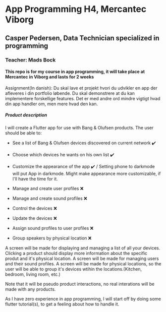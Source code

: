 # App Programming H4, Mercantec Viborg

## Casper Pedersen, Data Technician specialized in programming

### Teacher: Mads Bock

#### This repo is for my course in app programming, it will take place at Mercantec in Viborg and lasts for 2 weeks

Assignment(In danish):
Du skal lave et projekt hvori du udvikler en app der afleveres i din portfolio løbende. Du skal demonstrere at du kan implementere forskellige features. Det er med andre ord mindre vigtigt hvad din app handler om, men mere hvad den kan.

##### Product description

I will create a Flutter app for use with Bang & Olufsen products. The user should be able to:

* See a list of Bang & Olufsen devices discovered on current network :heavy_check_mark:
* Choose which devices he wants on his own list :heavy_check_mark:
* Customize the appearance of the app :heavy_check_mark: / Setting phone to darkmode will put App in darkmode. Might make appearance more customizable, if I'll have the time for it.

* Manage and create user profiles :x:
* Manage and create sound profiles :x:
* Control the devices :x:
* Update the devices :x:
* Assign sound profiles to user profiles :x:
* Group speakers by physical location :x:

A screen will be made for displaying and managing a list of all your devices. Clicking a product should display more information about the specific produt and it's physical location.
A screen will be made for managing users and their sound profiles.
A screen will be made for physical locations, so the user will be able to group it's devices wtihin the locations.(Kitchen, bedroom, living room, etc.)

Note that it will be pseudo product interactions, no real interations will be made with any products.

As I have zero experience in app programming, I will start off by doing some flutter tutorial(s), to get a feeling about how to handle it.
